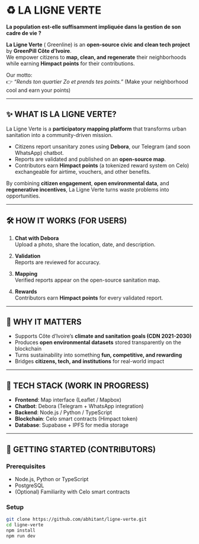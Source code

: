 # ♻️ LA LIGNE VERTE  

**La population est-elle suffisamment impliquée dans la gestion de son cadre de vie ?**  

**La Ligne Verte** ( Greenline) is an **open-source civic and clean tech project** by **GreenPill Côte d’Ivoire**.  
We empower citizens to **map, clean, and regenerate** their neighborhoods while earning **Himpact points** for their contributions.  

Our motto:  
👉 *“Rends ton quartier Zo et prends tes points.”* (Make your neighborhood cool and earn your points)  

---

## ✨ WHAT IS LA LIGNE VERTE?  

La Ligne Verte is a **participatory mapping platform** that transforms urban sanitation into a community-driven mission.  

- Citizens report unsanitary zones using **Debora**, our Telegram (and soon WhatsApp) chatbot.  
- Reports are validated and published on an **open-source map**.  
- Contributors earn **Himpact points** (a tokenized reward system on Celo) exchangeable for airtime, vouchers, and other benefits.  

By combining **citizen engagement**, **open environmental data**, and **regenerative incentives**, La Ligne Verte turns waste problems into opportunities.  

---

## 🛠 HOW IT WORKS (FOR USERS)  

1. **Chat with Debora**  
   Upload a photo, share the location, date, and description.  

2. **Validation**  
   Reports are reviewed for accuracy.  

3. **Mapping**  
   Verified reports appear on the open-source sanitation map.  

4. **Rewards**  
   Contributors earn **Himpact points** for every validated report.  

---

## 🌱 WHY IT MATTERS  

- Supports Côte d’Ivoire’s **climate and sanitation goals (CDN 2021-2030)**  
- Produces **open environmental datasets** stored transparently on the blockchain  
- Turns sustainability into something **fun, competitive, and rewarding**  
- Bridges **citizens, tech, and institutions** for real-world impact  

---

## 🔗 TECH STACK (WORK IN PROGRESS)  

- **Frontend**: Map interface (Leaflet / Mapbox)  
- **Chatbot**: Debora (Telegram + WhatsApp integration)  
- **Backend**: Node.js / Python / TypeScript  
- **Blockchain**: Celo smart contracts (Himpact token)  
- **Database**: Supabase + IPFS for media storage  

---

## 🚀 GETTING STARTED (CONTRIBUTORS)  

### Prerequisites  
- Node.js, Python or TypeScript  
- PostgreSQL  
- (Optional) Familiarity with Celo smart contracts  

### Setup  

```bash
git clone https://github.com/abhitant/ligne-verte.git
cd ligne-verte
npm install
npm run dev
